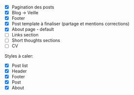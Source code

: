 - [X] Pagination des posts
- [X] Blog -> Veille
- [X] Footer
- [X] Post template à finaliser (partage et mentions corrections)
- [X] About page - default
- [ ] Links section
- [ ] Short thoughts sections
- [ ] CV

Styles à caler:

- [X] Post list
- [X] Header
- [X] Footer
- [X] Post
- [X] About
